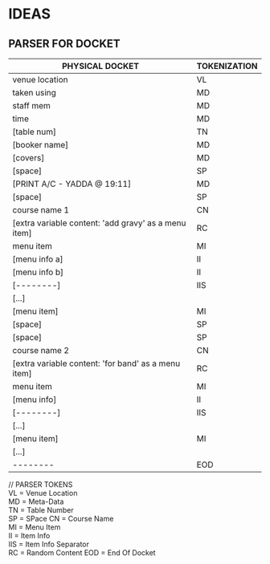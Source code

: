 # IDEAS

## PARSER FOR DOCKET

| PHYSICAL DOCKET                                          |  TOKENIZATION  |
|----------------------------------------------------------|----------------|  
|venue location                                            |  VL            | 
|taken using                                               |  MD            |
|staff mem                                                 |  MD            |
|time                                                      |  MD            |
|[table num]                                               |  TN            |
|[booker name]                                             |  MD            |
|[covers]                                                  |  MD            |
|[space]                                                   |  SP            |  
|[PRINT A/C - YADDA @ 19:11]                               |  MD            |
|[space]                                                   |  SP            |
|course name 1                                             |  CN            |
|[extra variable content: 'add gravy' as a menu item]      |  RC            |
|menu item                                                 |  MI            |
|[menu info a]                                             |  II            |
|[menu info b]                                             |  II            |
|[--------]                                                |  IIS           |
|[...]                                                     |                |
|[menu item]                                               |  MI            |
|[space]                                                   |  SP            |
|[space]                                                   |  SP            |
|course name 2                                             |  CN            |
|[extra variable content: 'for band' as a menu item]       |  RC            |
|menu item                                                 |  MI            |
|[menu info]                                               |  II            |
|[--------]                                                |  IIS           |
|[...]                                                     |                | 
|[menu item]                                               |  MI            |
|[...]                                                     |                |
|--------                                                  |  EOD           |
  
  
// PARSER TOKENS  
VL = Venue Location  
MD = Meta-Data  
TN = Table Number  
SP = SPace
CN = Course Name  
MI = Menu Item  
II = Item Info  
IIS = Item Info Separator  
RC = Random Content
EOD = End Of Docket  
